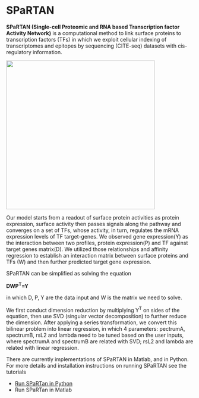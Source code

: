 # SPaRTAN
**SPaRTAN (Single-cell Proteomic and RNA based Transcription factor Activity Network)** is a computational method to link surface proteins to transcription factors (TFs)  in which we exploit cellular indexing of transcriptomes and epitopes by sequencing (CITE-seq) datasets with cis-regulatory information.

<img src="https://github.com/osmanbeyoglulab/PyAffreg/blob/master/data/diagram.png" width="400">

Our model starts from a readout of surface protein activities as protein expression, surface activity then passes signals along the pathway and converges on a set of TFs, whose activity, in turn, regulates the mRNA expression levels of TF target-genes.
We observed gene expression(Y) as the interaction between two profiles, protein expression(P) and TF against target genes matrix(D). We utilized those relationships and affinity regression to establish an interaction matrix between surface proteins and TFs (W) and then further predicted  target gene expression.

SPaRTAN can be simplified as solving the equation

**DWP<sup>T</sup>=Y**

in which D, P, Y are the data input and W is the matrix we need to solve.

We first conduct dimension  reduction by multiplying Y<sup>T</sup> on sides of the equation, then use SVD (singular vector decomposition) to further reduce the dimension. After applying a series transformation, we convert this bilinear problem into linear regression, in which 4 parameters: pectrumA, spectrumB, rsL2 and lambda need to be tuned based on the user inputs,  where spectrumA and spectrumB are related with SVD; rsL2 and lambda are related with linear regression.

There are currently implementations of SPaRTAN in Matlab, and in Python. For more details and installation instructions on running SPaRTAN see the tutorials
* [Run SPaRTan in Python](https://github.com/osmanbeyoglulab/SPaTRAN2/tree/main/SPaRTAN_python)
* Run SPaRTan in Matlab
